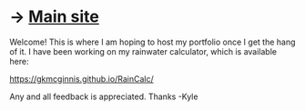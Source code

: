 # → [Main site](https://gkmcginnis.github.io/)
Welcome!
This is where I am hoping to host my portfolio once I get the hang of it. 
I have been working on my rainwater calculator, which is available here:

https://gkmcginnis.github.io/RainCalc/

Any and all feedback is appreciated. Thanks
-Kyle
